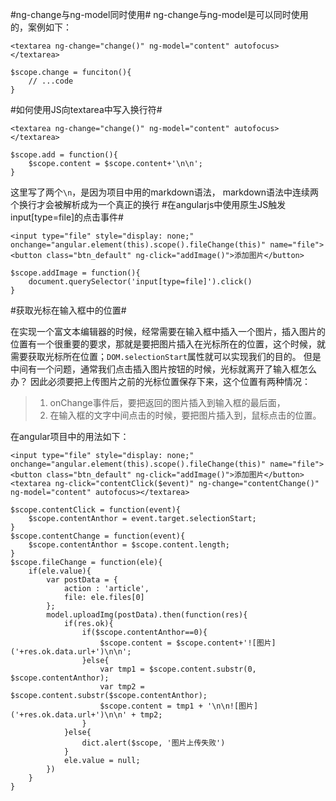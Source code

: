 #ng-change与ng-model同时使用#
ng-change与ng-model是可以同时使用的，案例如下：
```
<textarea ng-change="change()" ng-model="content" autofocus></textarea>

$scope.change = funciton(){
	// ...code
}
```
#如何使用JS向textarea中写入换行符#

```
<textarea ng-change="change()" ng-model="content" autofocus></textarea>

$scope.add = function(){
	$scope.content = $scope.content+'\n\n';
}
```
这里写了两个`\n`，是因为项目中用的markdown语法， markdown语法中连续两个换行才会被解析成为一个真正的换行
#在angularjs中使用原生JS触发input[type=file]的点击事件#
```
<input type="file" style="display: none;" onchange="angular.element(this).scope().fileChange(this)" name="file">
<button class="btn_default" ng-click="addImage()">添加图片</button>

$scope.addImage = function(){
	document.querySelector('input[type=file]').click()
}
```
#获取光标在输入框中的位置#

在实现一个富文本编辑器的时候，经常需要在输入框中插入一个图片，插入图片的位置有一个很重要的要求，那就是要把图片插入在光标所在的位置，这个时候，就需要获取光标所在位置；`DOM.selectionStart`属性就可以实现我们的目的。 但是中间有一个问题，通常我们点击插入图片按钮的时候，光标就离开了输入框怎么办？ 因此必须要把上传图片之前的光标位置保存下来，这个位置有两种情况： 
> 1. onChange事件后，要把返回的图片插入到输入框的最后面， 
> 2. 在输入框的文字中间点击的时候，要把图片插入到，鼠标点击的位置。

在angular项目中的用法如下：
```
<input type="file" style="display: none;" onchange="angular.element(this).scope().fileChange(this)" name="file">
<button class="btn_default" ng-click="addImage()">添加图片</button>
<textarea ng-click="contentClick($event)" ng-change="contentChange()" ng-model="content" autofocus></textarea>

$scope.contentClick = function(event){
	$scope.contentAnthor = event.target.selectionStart;
}
$scope.contentChange = function(event){
	$scope.contentAnthor = $scope.content.length;
}
$scope.fileChange = function(ele){
	if(ele.value){
		var postData = {
			action : 'article',
			file: ele.files[0]
		};
		model.uploadImg(postData).then(function(res){
			if(res.ok){
				if($scope.contentAnthor==0){
					$scope.content = $scope.content+'![图片]('+res.ok.data.url+')\n\n';
				}else{
					var tmp1 = $scope.content.substr(0, $scope.contentAnthor);
					var tmp2 = $scope.content.substr($scope.contentAnthor);
					$scope.content = tmp1 + '\n\n![图片]('+res.ok.data.url+')\n\n' + tmp2;
				}
			}else{
				dict.alert($scope, '图片上传失败')
			}
			ele.value = null;
		})
	}
}
```